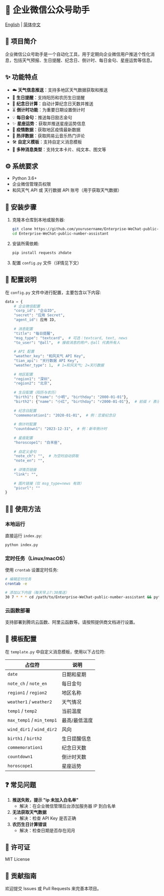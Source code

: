 # 🌟 企业微信公众号助手

[English](README.md) | [简体中文](README_zh.md)

## 📖 项目简介
企业微信公众号助手是一个自动化工具，用于定期向企业微信用户推送个性化消息，包括天气预报、生日提醒、纪念日、倒计时、每日金句、星座运势等信息。

## ✨ 功能特点
- ☁️ **天气信息推送**：支持多地区天气数据获取和推送
- 🎂 **生日提醒**：支持阳历和农历生日提醒
- 🎉 **纪念日计算**：自动计算纪念日天数并推送
- ⏳ **倒计时功能**：为重要日期设置倒计时
- 💡 **每日金句**：推送每日励志金句
- ✨ **星座运势**：获取并推送星座运势信息
- 🦠 **疫情数据**：获取地区疫情最新数据
- 🎵 **热评数据**：获取网易云音乐热门评论
- 🛠️ **自定义模板**：支持自定义消息模板
- 📱 **多种消息类型**：支持文本卡片、纯文本、图文等

## ⚙️ 系统要求
- Python 3.6+
- 企业微信管理员权限
- 和风天气 API 或 天行数据 API 账号（用于获取天气数据）

## 🚀 安装步骤
1. 克隆本仓库到本地或服务器:
   ```bash
   git clone https://github.com/yourusername/Enterprise-WeChat-public-number-assistant.git
   cd Enterprise-WeChat-public-number-assistant
   ```
2. 安装所需依赖:
   ```bash
   pip install requests zhdate
   ```
3. 配置 `config.py` 文件（详情见下文）

## 🔧 配置说明
在 `config.py` 文件中进行配置，主要包含以下内容:

```python
data = {
    # 企业微信配置
    "corp_id": "企业ID",
    "secret": "应用 Secret",
    "agent_id": 应用 ID,
    
    # 消息配置
    "title": "每日提醒",
    "msg_type": "textcard",  # 可选：textcard, text, news
    "to_user": "@all",  # 接收消息的用户，@all 代表所有人
    
    # API 配置
    "weather_key": "和风天气 API Key",
    "tian_api": "天行数据 API Key",
    "weather_type": 1,  # 1=和风天气; 2=天行数据
    
    # 地区配置
    "region1": "深圳",
    "region2": "北京",
    
    # 生日配置（阳历与农历）
    "birth1": {"name": "小明", "birthday": "2000-01-01"},
    "birth2": {"name": "小红", "birthday": "r2000-01-01"},  # 前缀 r 表示农历
    
    # 纪念日配置
    "commemoration1": "2020-01-01",  # 例：恋爱纪念日
    
    # 倒计时配置
    "countdown1": "2023-12-31",  # 例：新年倒计时
    
    # 星座配置
    "horoscope1": "白羊座",
    
    # 自定义金句
    "note_ch": "",  # 为空时自动获取
    "note_en": "",
    
    # 详情页链接
    "link": "",
    
    # 图片链接（仅 msg_type=news 有效）
    "picurl": ""
}
```

## 🏃‍♂️ 使用方法
### 本地运行
直接运行 `index.py`:
```bash
python index.py
```

### 定时任务（Linux/macOS）
使用 `crontab` 设置定时任务:
```bash
# 编辑定时任务
crontab -e

# 添加以下内容（每天早上7:30推送）
30 7 * * * cd /path/to/Enterprise-WeChat-public-number-assistant && python index.py
```

### 云函数部署
支持部署到腾讯云函数、阿里云函数等。请按照提供商文档进行设置。

## 📝 模板配置
在 `template.py` 中自定义消息模板，使用以下占位符:

| 占位符 | 说明 |
| --------------------- | ------------------ |
| `date`                | 日期和星期 |
| `note_ch` / `note_en` | 每日金句 |
| `region1` / `region2` | 地区名称 |
| `weather1` / `weather2` | 天气情况 |
| `temp1` / `temp2`     | 当前温度 |
| `max_temp1` / `min_temp1` | 最高/最低温度 |
| `wind_dir1` / `wind_dir2` | 风向 |
| `birth1` / `birth2`     | 生日提醒信息 |
| `commemoration1`        | 纪念日天数 |
| `countdown1`            | 倒计时天数 |
| `horoscope1`            | 星座运势 |

## ❓ 常见问题
1. **推送失败，提示 "ip 未加入白名单"**
   - 解决：在企业微信管理后台添加服务器 IP 到白名单
2. **无法获取天气数据**
   - 解决：检查 API Key 是否正确
3. **农历生日计算错误**
   - 解决：检查日期是否存在闰月

## 📜 许可证
MIT License

## 🤝 贡献指南
欢迎提交 Issues 或 Pull Requests 来完善本项目。 